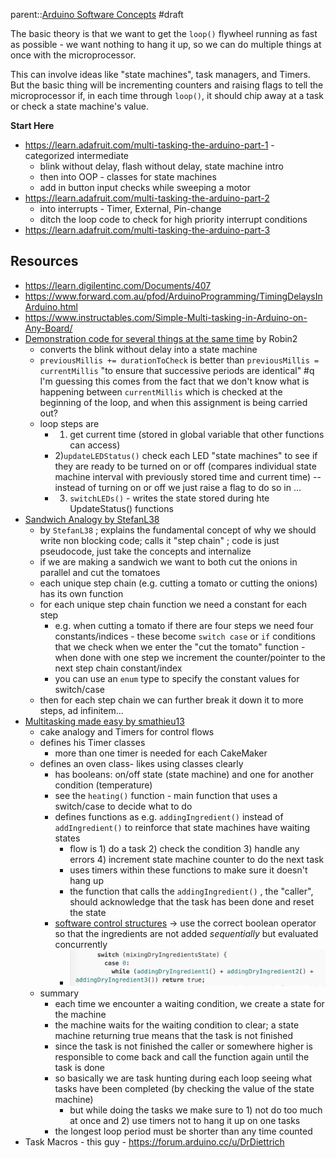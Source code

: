 parent::[Arduino Software Concepts](Arduino%20Software%20Concepts.md)
#draft 

The basic theory is that we want to get the `loop()` flywheel running as fast as possible - we want nothing to hang it up, so we can do multiple things at once with the microprocessor.

This can involve ideas like "state machines",  task managers, and Timers. But the basic thing will be incrementing counters and raising flags to tell the microprocessor if, in each time through `loop()`, it should chip away at a task or check a state machine's value. 


**Start Here**
- https://learn.adafruit.com/multi-tasking-the-arduino-part-1 - categorized intermediate
	- blink without delay, flash without delay, state machine intro
	- then into OOP - classes for state machines
	- add in button input checks while sweeping a motor
- https://learn.adafruit.com/multi-tasking-the-arduino-part-2
	- into interrupts - Timer, External, Pin-change
	- ditch the loop code to check for high priority interrupt conditions
- https://learn.adafruit.com/multi-tasking-the-arduino-part-3

## Resources
- https://learn.digilentinc.com/Documents/407
- https://www.forward.com.au/pfod/ArduinoProgramming/TimingDelaysInArduino.html
- https://www.instructables.com/Simple-Multi-tasking-in-Arduino-on-Any-Board/
- [Demonstration code for several things at the same time](https://forum.arduino.cc/t/demonstration-code-for-several-things-at-the-same-time/217158) by Robin2
	- converts the blink without delay into a state machine
	- `previousMillis += durationToCheck` is better than `previousMillis = currentMillis`  "to ensure that successive periods are identical"  #q I'm guessing this comes from the fact that we don't know what is happening between `currentMillis` which is checked at the beginning of the loop, and when this assignment is being carried out? 
	- loop steps are 
		- 1) get current time (stored in global variable that other functions can access)
		- 2)`updateLEDStatus()` check each LED "state machines" to see if they are ready to be turned on or off (compares individual state machine interval with previously stored time and current time) -- instead of turning on or off we just raise a flag to do so in ...
		- 3) `switchLEDs()` - writes the state stored during hte UpdateStatus() functions
- [Sandwich Analogy by StefanL38](https://forum.arduino.cc/t/easy-to-understand-analogy-how-to-code-doing-things-in-almost-parallel-multi-tasking/991589)
	- by `StefanL38` ; explains the fundamental concept of why we should write non blocking code; calls it "step chain" ;  code is just pseudocode, just take the concepts and internalize
	- if we are making a sandwich we want to both cut the onions in parallel and cut the tomatoes
	- each unique step chain (e.g. cutting a tomato or cutting the onions) has its own function
	- for each unique step chain function we need a constant for each step
		- e.g. when cutting a tomato if there are four steps we need four constants/indices - these become `switch case` or `if` conditions that we check when we enter the "cut the tomato" function - when done with one step we increment the counter/pointer to the next step chain constant/index
		- you can use an `enum` type to specify the constant values for switch/case
	- then for each step chain we can further break it down it to more steps, ad infinitem...
- [Multitasking made easy by smathieu13](https://forum.arduino.cc/t/multitasking-made-easy/1013708)
	- cake analogy and Timers for control flows
	- defines his Timer classes
		- more than one timer is needed for each CakeMaker
	- defines an oven class- likes using classes clearly
		- has booleans: on/off state (state machine) and one for another condition (temperature)
		- see the `heating()` function - main function that uses a switch/case to decide what to do
		- defines functions as e.g. `addingIngredient()` instead of `addIngredient()` to reinforce that state machines have waiting states
			- flow is 1) do a task 2) check the condition 3) handle any errors 4) increment state machine counter to do the next task
			- uses timers within these functions to make sure it doesn't hang up
			- the function that calls the `addingIngredient()` , the "caller", should acknowledge that the task has been done and reset the state
		- [software control structures](software%20control%20structures.md) -> use the correct boolean operator so that the ingredients are not added  _sequentially_ but evaluated concurrently
			- ![](Personal%20Folders/that_marouk_ish/attachments/Pasted%20image%2020221013232938.png)
	- summary
		- each time we encounter a waiting condition, we create a state for the machine
		- the machine waits for the waiting condition to clear; a state machine returning true means that the task is not finished
		- since the task is not finished the caller or somewhere higher is responsible to come back and call the function again until the task is done
		- so basically we are task hunting during each loop seeing what tasks have been completed (by checking the value of the state machine) 
			- but while doing the tasks we make sure to 1) not do too much at once and 2) use timers not to hang it up on one tasks
		- the longest loop period must be shorter than any time counted
- Task Macros - this guy - https://forum.arduino.cc/u/DrDiettrich